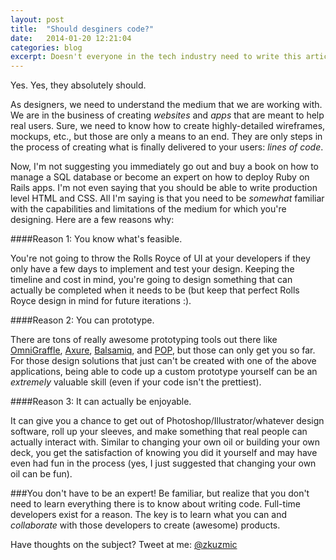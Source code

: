 ```yaml
---
layout: post
title:  "Should desginers code?"
date:   2014-01-20 12:21:04
categories: blog
excerpt: Doesn't everyone in the tech industry need to write this article at least once?
---
```

Yes. Yes, they absolutely should. 

As designers, we need to understand the medium that we are working with. We are in the business of creating *websites* and *apps* that are meant to help real users. Sure, we need to know how to create highly-detailed wireframes, mockups, etc., but those are only a means to an end. They are only steps in the process of creating what is finally delivered to your users: *lines of code*.

Now, I'm not suggesting you immediately go out and buy a book on how to manage a SQL database or become an expert on how to deploy Ruby on Rails apps. I'm not even saying that you should be able to write production level HTML and CSS. All I'm saying is that you need to be *somewhat* familiar with the capabilities and limitations of the medium for which you're designing. Here are a few reasons why:

####Reason 1: You know what's feasible.

You're not going to throw the Rolls Royce of UI at your developers if they only have a few days to implement and test your design. Keeping the timeline and cost in mind, you're going to design something that can actually be completed when it needs to be (but keep that perfect Rolls Royce design in mind for future iterations :).

####Reason 2: You can prototype.

There are tons of really awesome prototyping tools out there like [OmniGraffle](http://www.omnigroup.com/omnigraffle), [Axure](http://www.axure.com/), [Balsamiq](http://balsamiq.com/), and [POP](https://popapp.in/), but those can only get you so far. For those design solutions that just can't be created with one of the above applications, being able to code up a custom prototype yourself can be an *extremely* valuable skill (even if your code isn't the prettiest).

####Reason 3: It can actually be enjoyable.

It can give you a chance to get out of Photoshop/Illustrator/whatever design software, roll up your sleeves, and make something that real people can actually interact with. Similar to changing your own oil or building your own deck, you get the satisfaction of knowing you did it yourself and may have even had fun in the process (yes, I just suggested that changing your own oil can be fun).


###You don't have to be an expert!
Be familiar, but realize that you don't need to learn everything there is to know about writing code. Full-time developers exist for a reason. The key is to learn what you can and *collaborate* with those developers to create (awesome) products.

Have thoughts on the subject? Tweet at me: [@zkuzmic](https://twitter.com/zkuzmic)
